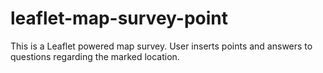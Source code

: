 # leaflet-map-survey-point
This is a Leaflet powered map survey. User inserts points and answers to questions regarding the marked location.
